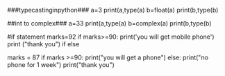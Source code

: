 ###typecastinginpython###
a=3
print(a,type(a)
b=float(a)
print(b,type(b)

##int to complex###
a=33
print(a,type(a)
b=complex(a)
print(b,type(b)


#if statement
marks=92
if marks>=90:
    print('you will get mobile phone')
   print ("thank you")
 if else
  
  marks  =  87
if marks >=90:
     print("you will get a phone")
     else: 
         print("no phone for 1 week")
         print("thank you")

